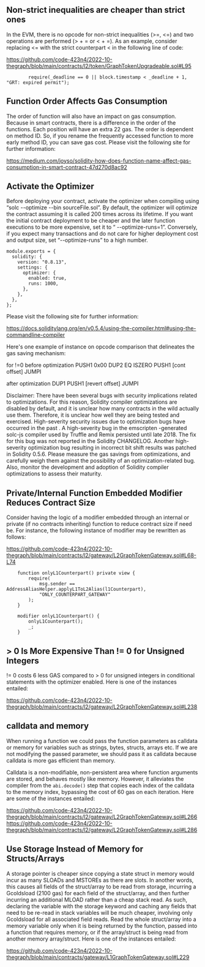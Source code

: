 ## Non-strict inequalities are cheaper than strict ones
In the EVM, there is no opcode for non-strict inequalities (>=, <=) and two operations are performed (> + = or < + =). As an example, consider replacing <= with the strict counterpart < in the following line of code:

https://github.com/code-423n4/2022-10-thegraph/blob/main/contracts/l2/token/GraphTokenUpgradeable.sol#L95

```
        require(_deadline == 0 || block.timestamp < _deadline + 1, "GRT: expired permit");
```
## Function Order Affects Gas Consumption
The order of function will also have an impact on gas consumption. Because in smart contracts, there is a difference in the order of the functions. Each position will have an extra 22 gas. The order is dependent on method ID. So, if you rename the frequently accessed function to more early method ID, you can save gas cost. Please visit the following site for further information:

https://medium.com/joyso/solidity-how-does-function-name-affect-gas-consumption-in-smart-contract-47d270d8ac92

## Activate the Optimizer
Before deploying your contract, activate the optimizer when compiling using “solc --optimize --bin sourceFile.sol”. By default, the optimizer will optimize the contract assuming it is called 200 times across its lifetime. If you want the initial contract deployment to be cheaper and the later function executions to be more expensive, set it to “ --optimize-runs=1”. Conversely, if you expect many transactions and do not care for higher deployment cost and output size, set “--optimize-runs” to a high number.

```
module.exports = {
  solidity: {
    version: "0.8.13",
    settings: {
      optimizer: {
        enabled: true,
        runs: 1000,
      },
    },
  },
};
```
Please visit the following site for further information:

https://docs.soliditylang.org/en/v0.5.4/using-the-compiler.html#using-the-commandline-compiler

Here's one example of instance on opcode comparison that delineates the gas saving mechanism:

for !=0 before optimization
PUSH1 0x00
DUP2
EQ
ISZERO
PUSH1 [cont offset]
JUMPI

after optimization
DUP1
PUSH1 [revert offset]
JUMPI

Disclaimer: There have been several bugs with security implications related to optimizations. For this reason, Solidity compiler optimizations are disabled by default, and it is unclear how many contracts in the wild actually use them. Therefore, it is unclear how well they are being tested and exercised. High-severity security issues due to optimization bugs have occurred in the past . A high-severity bug in the emscripten -generated solc-js compiler used by Truffle and Remix persisted until late 2018. The fix for this bug was not reported in the Solidity CHANGELOG. Another high-severity optimization bug resulting in incorrect bit shift results was patched in Solidity 0.5.6. Please measure the gas savings from optimizations, and carefully weigh them against the possibility of an optimization-related bug. Also, monitor the development and adoption of Solidity compiler optimizations to assess their maturity.

## Private/Internal Function Embedded Modifier Reduces Contract Size
Consider having the logic of a modifier embedded through an internal or private (if no contracts inheriting) function to reduce contract size if need be. For instance, the following instance of modifier may be rewritten as follows:

https://github.com/code-423n4/2022-10-thegraph/blob/main/contracts/l2/gateway/L2GraphTokenGateway.sol#L68-L74

```
    function onlyL1Counterpart() private view {
        require(
            msg.sender == AddressAliasHelper.applyL1ToL2Alias(l1Counterpart),
            "ONLY_COUNTERPART_GATEWAY"
        );
    }

    modifier onlyL1Counterpart() {
        onlyL1Counterpart();
        _;
    }
```
## > 0 Is More Expensive Than != 0 for Unsigned Integers
!= 0 costs 6 less GAS compared to > 0 for unsigned integers in conditional statements with the optimizer enabled. Here is one of the instances entailed:

https://github.com/code-423n4/2022-10-thegraph/blob/main/contracts/l2/gateway/L2GraphTokenGateway.sol#L238

## calldata and memory
When running a function we could pass the function parameters as calldata or memory for variables such as strings, bytes, structs, arrays etc. If we are not modifying the passed parameter, we should pass it as calldata because calldata is more gas efficient than memory.

Calldata is a non-modifiable, non-persistent area where function arguments are stored, and behaves mostly like memory. However, it alleviates the compiler from the `abi.decode()` step that copies each index of the calldata to the memory index, bypassing the cost of 60 gas on each iteration. Here are some of the instances entailed:

https://github.com/code-423n4/2022-10-thegraph/blob/main/contracts/l2/gateway/L2GraphTokenGateway.sol#L266
https://github.com/code-423n4/2022-10-thegraph/blob/main/contracts/l2/gateway/L2GraphTokenGateway.sol#L286

## Use Storage Instead of Memory for Structs/Arrays
A storage pointer is cheaper since copying a state struct in memory would incur as many SLOADs and MSTOREs as there are slots. In another words, this causes all fields of the struct/array to be read from storage, incurring a Gcoldsload (2100 gas) for each field of the struct/array, and then further incurring an additional MLOAD rather than a cheap stack read. As such, declaring the variable with the storage keyword and caching any fields that need to be re-read in stack variables will be much cheaper, involving only Gcoldsload for all associated field reads. Read the whole struct/array into a memory variable only when it is being returned by the function, passed into a function that requires memory, or if the array/struct is being read from another memory array/struct. Here is one of the instances entailed:

https://github.com/code-423n4/2022-10-thegraph/blob/main/contracts/gateway/L1GraphTokenGateway.sol#L229


